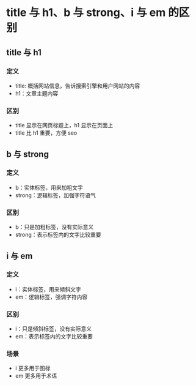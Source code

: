 # title 与 h1、b 与 strong、i 与 em 的区别

## title 与 h1
### 定义
- title: 概括网站信息，告诉搜索引擎和用户网站的内容
- h1：文章主题内容
### 区别
- title 显示在网页标题上，h1 显示在页面上
- title 比 h1 重要，方便 seo

## b 与 strong
### 定义
- b：实体标签，用来加粗文字
- strong：逻辑标签，加强字符语气
### 区别
- b：只是加粗标签，没有实际意义
- strong：表示标签内的文字比较重要

## i 与 em
### 定义
- i：实体标签，用来倾斜文字
- em：逻辑标签，强调字符内容
### 区别
- i：只是倾斜标签，没有实际意义
- em：表示标签内的文字比较重要
### 场景
- i 更多用于图标
- em 更多用于术语
